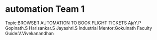 # automation Team 1
Topic:BROWSER AUTOMATION TO BOOK FLIGHT TICKETS
AjaY.P
Gopinath.S
Harisankar.S
Jayashri.S
Industrial Mentor:Gokulnath
Faculty Guide:V.Vivekanandhan
